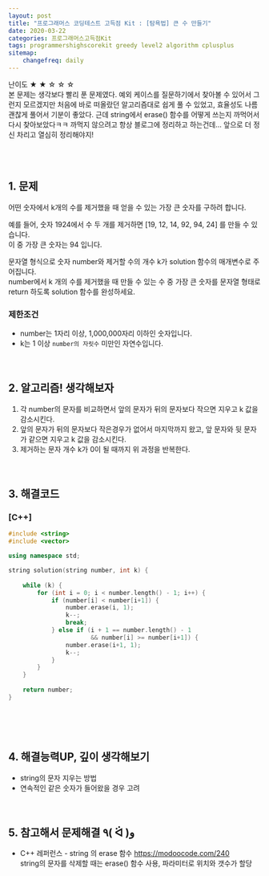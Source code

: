 ```yaml
---
layout: post
title: "프로그래머스 코딩테스트 고득점 Kit : [탐욕법] 큰 수 만들기"
date: 2020-03-22
categories: 프로그래머스고득점Kit
tags: programmershighscorekit greedy level2 algorithm cplusplus
sitemap:
    changefreq: daily
---
```


난이도 ★ ★ ☆ ☆ ☆  
본 문제는 생각보다 빨리 푼 문제였다. 예외 케이스를 질문하기에서 찾아볼 수 있어서 그런지 모르겠지만 처음에 바로 떠올랐던 알고리즘대로 쉽게 풀 수 있었고, 효율성도 나름 괜찮게 풀어서 기분이 좋았다. 근데 string에서 erase() 함수를 어떻게 쓰는지 까먹어서 다시 찾아보았다ㅋㅋ 까먹지 않으려고 항상 블로그에 정리하고 하는건데... 앞으로 더 정신 차리고 열심히 정리해야지!  
<br/>

<br/>

## 1. 문제
어떤 숫자에서 k개의 수를 제거했을 때 얻을 수 있는 가장 큰 숫자를 구하려 합니다.  

예를 들어, 숫자 1924에서 수 두 개를 제거하면 [19, 12, 14, 92, 94, 24] 를 만들 수 있습니다.  
이 중 가장 큰 숫자는 94 입니다.  

문자열 형식으로 숫자 number와 제거할 수의 개수 k가 solution 함수의 매개변수로 주어집니다.  
number에서 k 개의 수를 제거했을 때 만들 수 있는 수 중 가장 큰 숫자를 문자열 형태로 return 하도록 solution 함수를 완성하세요.  

### 제한조건
- number는 1자리 이상, 1,000,000자리 이하인 숫자입니다.
- k는 1 이상 `number의 자릿수` 미만인 자연수입니다.
<br/><br/><br/>

## 2. 알고리즘! 생각해보자
1) 각 number의 문자를 비교하면서 앞의 문자가 뒤의 문자보다 작으면 지우고 k 값을 감소시킨다.  
2) 앞의 문자가 뒤의 문자보다 작은경우가 없어서 마지막까지 왔고, 앞 문자와 뒷 문자가 같으면 지우고 k 값을 감소시킨다.  
3) 제거하는 문자 개수 k가 0이 될 때까지 위 과정을 반복한다.  
<br/><br/>

## 3. 해결코드
### [C++]
```c++
#include <string>
#include <vector>

using namespace std;

string solution(string number, int k) {
    
    while (k) {
        for (int i = 0; i < number.length() - 1; i++) {
            if (number[i] < number[i+1]) {
                number.erase(i, 1);
                k--;
                break;
            } else if (i + 1 == number.length() - 1 
                       && number[i] >= number[i+1]) {
                number.erase(i+1, 1);
                k--;
            }
        }
    }
    
    return number;
}
```
<br/><br/><br/>

## 4. 해결능력UP, 깊이 생각해보기
- string의 문자 지우는 방법
- 연속적인 같은 숫자가 들어왔을 경우 고려
<br/><br/><br/>

## 5. 참고해서 문제해결 ٩( ᐛ )و
- C++ 레퍼런스 - string 의 erase 함수 <https://modoocode.com/240>  
string의 문자를 삭제할 때는 erase() 함수 사용, 파라미터로 위치와 갯수가 할당
<br/><br/><br/>